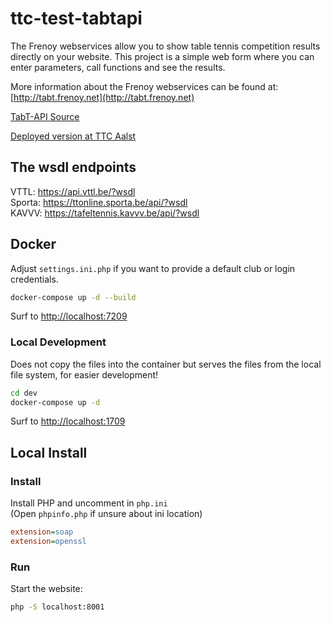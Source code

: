 ttc-test-tabtapi
================

The Frenoy webservices allow you to show table tennis competition results directly on your website. 
This project is a simple web form where you can enter parameters, call functions and see the results.

More information about the Frenoy webservices can be found at: [http://tabt.frenoy.net](http://tabt.frenoy.net)

[TabT-API Source](https://github.com/gfrenoy/TabT-API)


[Deployed version at TTC Aalst](https://ttc-aalst.be/tabt-api.html)


The wsdl endpoints
------------------

VTTL: https://api.vttl.be/?wsdl  
Sporta: https://ttonline.sporta.be/api/?wsdl  
KAVVV: https://tafeltennis.kavvv.be/api/?wsdl  



Docker
------

Adjust `settings.ini.php` if you want to provide
a default club or login credentials.


```sh
docker-compose up -d --build
```

Surf to [http://localhost:7209](http://localhost:7209)

### Local Development

Does not copy the files into the container
but serves the files from the local file
system, for easier development!

```sh
cd dev
docker-compose up -d
```

Surf to [http://localhost:1709](http://localhost:1709)



Local Install
-------------

### Install

Install PHP and uncomment in `php.ini`  
(Open `phpinfo.php` if unsure about ini location)  

```ini
extension=soap
extension=openssl
```

### Run

Start the website:  

```sh
php -S localhost:8001
```
